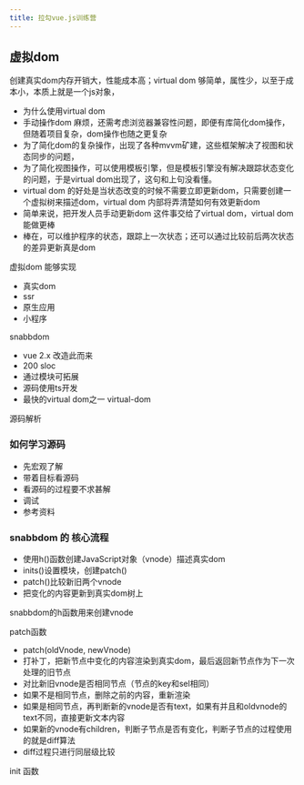 ```yaml
---
title: 拉勾vue.js训练营
---
```


## 虚拟dom
创建真实dom内存开销大，性能成本高；virtual dom 够简单，属性少，以至于成本小，本质上就是一个js对象，

- 为什么使用virtual dom
 - 手动操作dom 麻烦，还需考虑浏览器兼容性问题，即便有库简化dom操作，但随着项目复杂，dom操作也随之更复杂
 - 为了简化dom的复杂操作，出现了各种mvvm矿建，这些框架解决了视图和状态同步的问题，
 - 为了简化视图操作，可以使用模板引擎，但是模板引擎没有解决跟踪状态变化的问题，于是virtual dom出现了，这句和上句没看懂。
 - virtual dom 的好处是当状态改变的时候不需要立即更新dom，只需要创建一个虚拟树来描述dom，virtual dom 内部将弄清楚如何有效更新dom
 - 简单来说，把开发人员手动更新dom 这件事交给了virtual dom，virtual dom 能做更棒
 - 棒在，可以维护程序的状态，跟踪上一次状态；还可以通过比较前后两次状态的差异更新真是dom


虚拟dom 能够实现
- 真实dom
- ssr
- 原生应用
- 小程序

snabbdom
   - vue 2.x 改造此而来
   - 200 sloc
   - 通过模块可拓展
   - 源码使用ts开发
   - 最快的virtual dom之一
virtual-dom

源码解析
### 如何学习源码
- 先宏观了解
- 带着目标看源码
- 看源码的过程要不求甚解
- 调试
- 参考资料

### snabbdom 的 核心流程
- 使用h()函数创建JavaScript对象（vnode）描述真实dom
- inits()设置模块，创建patch()
- patch()比较新旧两个vnode
- 把变化的内容更新到真实dom树上

snabbdom的h函数用来创建vnode

patch函数
- patch(oldVnode, newVnode)
- 打补丁，把新节点中变化的内容渲染到真实dom，最后返回新节点作为下一次处理的旧节点
- 对比新旧vnode是否相同节点（节点的key和sel相同）
- 如果不是相同节点，删除之前的内容，重新渲染
- 如果是相同节点，再判断新的vnode是否有text，如果有并且和oldvnode的text不同，直接更新文本内容
- 如果新的vnode有children，判断子节点是否有变化，判断子节点的过程使用的就是diff算法
- diff过程只进行同层级比较

init 函数
